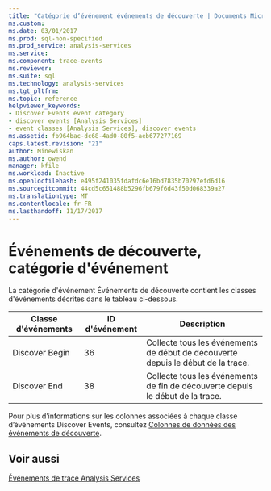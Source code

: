 ```yaml
---
title: "Catégorie d’événement événements de découverte | Documents Microsoft"
ms.custom: 
ms.date: 03/01/2017
ms.prod: sql-non-specified
ms.prod_service: analysis-services
ms.service: 
ms.component: trace-events
ms.reviewer: 
ms.suite: sql
ms.technology: analysis-services
ms.tgt_pltfrm: 
ms.topic: reference
helpviewer_keywords:
- Discover Events event category
- discover events [Analysis Services]
- event classes [Analysis Services], discover events
ms.assetid: fb964bac-dc68-4ad0-80f5-aeb677277169
caps.latest.revision: "21"
author: Minewiskan
ms.author: owend
manager: kfile
ms.workload: Inactive
ms.openlocfilehash: e495f241035fdafdc6e16bd7835b70297efd6d16
ms.sourcegitcommit: 44cd5c651488b5296fb679f6d43f50d068339a27
ms.translationtype: MT
ms.contentlocale: fr-FR
ms.lasthandoff: 11/17/2017
---
```

# <a name="discover-events-event-category"></a>Événements de découverte, catégorie d'événement
  La catégorie d'événement Événements de découverte contient les classes d'événements décrites dans le tableau ci-dessous.  
  
|Classe d'événements|ID d'événement|Description|  
|-----------------|--------------|-----------------|  
|Discover Begin|36|Collecte tous les événements de début de découverte depuis le début de la trace.|  
|Discover End|38|Collecte tous les événements de fin de découverte depuis le début de la trace.|  
  
 Pour plus d’informations sur les colonnes associées à chaque classe d’événements Discover Events, consultez [Colonnes de données des événements de découverte](../../analysis-services/trace-events/discover-events-data-columns.md).  
  
## <a name="see-also"></a>Voir aussi  
 [Événements de trace Analysis Services](../../analysis-services/trace-events/analysis-services-trace-events.md)  
  
  
